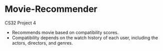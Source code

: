 # Movie-Recommender

CS32 Project 4
  - Recommends movie based on compatibility scores.
  - Compatibility depends on the watch history of each user, including the actors, directors, and genres.
